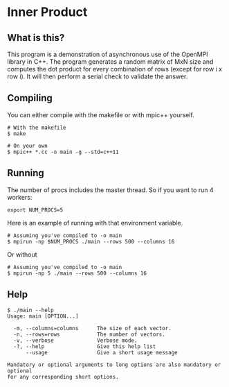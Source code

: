 # Inner Product

## What is this?

This program is a demonstration of asynchronous use of the OpenMPI library in
C++. The program generates a random matrix of MxN size and computes the dot
product for every combination of rows (except for row i x row i). It will then
perform a serial check to validate the answer.

## Compiling

You can either compile with the makefile or with mpic++ yourself.
```
# With the makefile
$ make

# On your own
$ mpic++ *.cc -o main -g --std=c++11
```

## Running
The number of procs includes the master thread. So if you want to run 4 workers:
```
export NUM_PROCS=5
```

Here is an example of running with that environment variable.
```
# Assuming you've compiled to -o main
$ mpirun -np $NUM_PROCS ./main --rows 500 --columns 16
```

Or without
```
# Assuming you've compiled to -o main
$ mpirun -np 5 ./main --rows 500 --columns 16
```

## Help

```
$ ./main --help
Usage: main [OPTION...]

  -m, --columns=columns      The size of each vector.
  -n, --rows=rows            The number of vectors.
  -v, --verbose              Verbose mode.
  -?, --help                 Give this help list
      --usage                Give a short usage message

Mandatory or optional arguments to long options are also mandatory or optional
for any corresponding short options.
```
